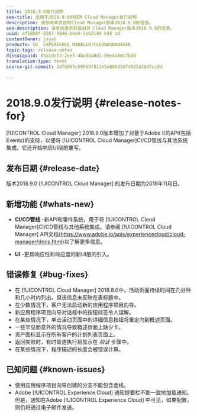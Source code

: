 ```yaml
---
title: 2018.9.0发行说明
seo-title: 适用于2018.9.0的AEM Cloud Manager发行说明
description: 请参阅本页获取Cloud Manager版本2018.9.0的信息。
seo-description: 请参阅本页获取AEM Cloud Manager版本2018.9.0的信息。
uuid: af5808f-828f-4846-bee4-1e62194 b48 ad
contentOwner: jsyal
products: SG_ EXPERIENCE MANAGER/CLEDNAGNANAGER
topic-tags: release-notes
discoiquuid: 85a1dcf3-2eef-4ba8ba8d1-09e4a88c7bd0
translation-type: tm+mt
source-git-commit: 1dfb065c09569f811e5a006d3d74825d3bd7cc8d

---
```



# 2018.9.0发行说明 {#release-notes-for}

[!UICONTROL Cloud Manager] 2018.9.0版本增加了对基于Adobe I/的API(包括Events)的支持，以便将 [!UICONTROL Cloud Manager]CI/CD管线与其他系统集成。它还开始响应UI层的重写。

## 发布日期 {#release-date}

版本2018.9.0 [!UICONTROL Cloud Manager] 的发布日期为2018年11月日。

## 新增功能 {#whats-new}

* **CI/CD管线** -新API和事件系统，用于将 [!UICONTROL Cloud Manager]CI/CD管线与其他系统集成。请参阅 [!UICONTROL Cloud Manager] API文档(https://www.adobe.io/apis/experiencecloud/cloud-manager/docs.html)以了解更多信息。

* **UI** -更具响应性和响应度的新UI层的引入。

## 错误修复 {#bug-fixes}

* 在 [!UICONTROL Cloud Manager] 2018.8.0中，活动页面持续时间在几分钟和几小时内列出，但该信息未反映在表标题中。
* 在少数情况下，客户无法启动新的应用程序项目向导。
* 新应用程序项目向导对话框中的按钮标签令人误解。
* 在某些情况下，单击活动页面中的详细信息按钮将重定向到概述页面。
* 一些罕见而意外的情况导致概述页面上缺少卡。
* 资产图标显示在所有客户的计划列表页面上。
* 返回失败时，有时管道执行将显示在 *验证* 步骤中。
* 在某些情况下，程序描述的长度会被错误计算。

## 已知问题 {#known-issues}

* 使用应用程序项目向导创建的分支不能包含虚线。
* Adobe [!UICONTROL Experience Cloud] 通知提要栏不能一致地加载通知。但是，通知在Adobe [!UICONTROL Experience Cloud] 中可见，如果配置，则仍将通过电子邮件发送。

